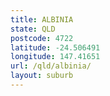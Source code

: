 ```yaml
---
title: ALBINIA
state: QLD
postcode: 4722
latitude: -24.506491
longitude: 147.41651
url: /qld/albinia/
layout: suburb
---
```


